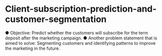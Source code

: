 # Client-subscription-prediction-and-customer-segmentation
● Objective: Predict whether the customers will subscribe for the
term deposit after the marketing campaign.
● Another problem statement that is aimed to solve: Segmenting
customers and identifying patterns to improve the marketing in
the future.
